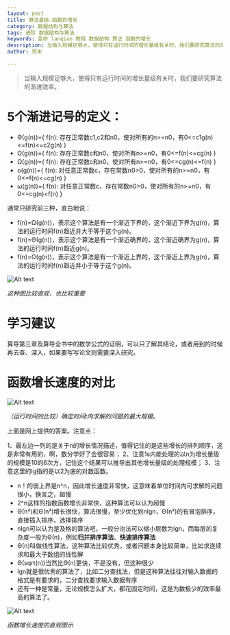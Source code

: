 ```yaml
---
layout: post
title: 算法基础-函数的增长
category: 数据结构与算法
tags: 进阶 数据结构与算法
keywords: 蓝桥 lanqiao 教程 数据结构 算法 函数的增长
description: 当输入规模足够大，使得只有运行时间的增长量级有关时，我们要研究算法的渐进效率。
author: 郑未

---
```

>当输入规模足够大，使得只有运行时间的增长量级有关时，我们要研究算法的渐进效率。

# 5个渐进记号的定义：

- Θ(g(n))={ f(n): 存在正常数c1,c2和n0，使对所有的n>=n0，有0<=c1g(n)<=f(n)<=c2g(n) }
- O(g(n))={ f(n): 存在正常数c和n0，使对所有n>=n0，有0<=f(n)<=cg(n) }
- Ω(g(n))={ f(n): 存在正常数c和n0，使对所有n>=n0，有0<=cg(n)<=f(n) }
- o(g(n))={ f(n): 对任意正常数c，存在常数n0>0，使对所有的n>=n0，有0<=f(n)<=cg(n) }
- ω(g(n))={ f(n): 对任意正常数c，存在常数n0>0，使对所有的n>=n0，有0<=cg(n)<f(n) }

通常只研究前三种，直白地说：

- f(n)=Ω(g(n))，表示这个算法是有一个渐近下界的，这个渐近下界为g(n)，算法的运行时间f(n)趋近并大于等于这个g(n)。
- f(n)=Θ(g(n))，表示这个算法是有一个渐近确界的，这个渐近确界为g(n)，算法的运行时间f(n)趋近g(n)。
- f(n)=O(g(n))，表示这个算法是有一个渐近上界的，这个渐近上界为g(n)，算法的运行时间f(n)趋近并小于等于这个g(n)。

![Alt text](http://lemon.lanqiao.org:8082/teaching/img/algorithm/growth-of-fun-1.png)

*这种图比较直观，也比较重要*

# 学习建议

算导第三章及算导全书中的数学公式的证明，可以只了解其结论，或者用到的时候再去查、深入，如果要写写论文则需要深入研究。

# 函数增长速度的对比

![Alt text](http://lemon.lanqiao.org:8082/teaching/img/algorithm/growth-of-fun-2.jpg)

*（运行时间的比较）确定时间t内求解的问题的最大规模。*

上面是网上提供的答案。注意点：

1、最左边一列的是关于n的增长情况描述，值得记住的是这些增长的排列顺序，这是非常有用的，啊，数分学好了会很容易；
2、注意1s内能处理的以n为增长量级的规模是10的6次方，记住这个结果可以推导出其他增长量级的处理规模；
3、注意这里的lg指的是以2为底的对数函数。

- n！的弱上界是n^n，因此增长速度非常快，这意味着单位时间内可求解的问题很小，换言之，超慢
- 2^n这样的指数函数增长非常快，这种算法可以认为超慢
- Θ(n²)和Θ(n³)增长很快，算法很慢，至少优化到nlgn，Θ(n²)的有冒泡排序，直接插入排序，选择排序
- nlgn可以认为是及格的算法吧，一般分治法可以缩小层数为lgn，而每层的复杂度一般为Θ(n)，例如**归并排序算法**、**快速排序算法**
- Θ(n)叫做线性算法，这种算法比较优秀，或者问题本身比较简单，比如求连续求和最大子数组的线性解
- Θ(sqrt(n))当然比Θ(n)更快，不是没有，但这种很少
- lgn就是很优秀的算法了，比如二分查找法，但是这种算法往往对输入数据的格式是有要求的，二分查找要求输入数据有序
- 还有一种是常量，无论规模怎么扩大，都花固定时间，这是为数极少的效率最高的算法了。

![Alt text](http://lemon.lanqiao.org:8082/teaching/img/algorithm/growth-of-fun-3.png)

*函数增长速度的直观图示*